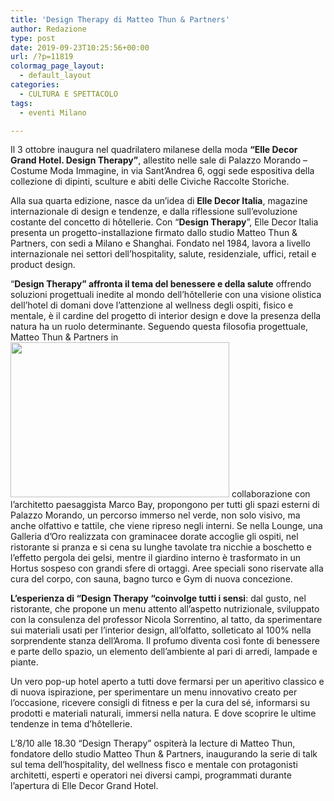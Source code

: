 ```yaml
---
title: 'Design Therapy di Matteo Thun & Partners'
author: Redazione
type: post
date: 2019-09-23T10:25:56+00:00
url: /?p=11819
colormag_page_layout:
  - default_layout
categories:
  - CULTURA E SPETTACOLO
tags:
  - eventi Milano

---
```

Il 3 ottobre inaugura nel quadrilatero milanese della moda **“Elle Decor Grand Hotel. Design Therapy”**, allestito nelle sale di Palazzo Morando &#8211; Costume Moda Immagine, in via Sant’Andrea 6, oggi sede espositiva della collezione di dipinti, sculture e abiti delle Civiche Raccolte Storiche.

Alla sua quarta edizione, nasce da un’idea di **Elle Decor Italia**, magazine internazionale di design e tendenze, e dalla riflessione sull’evoluzione costante del concetto di hôtellerie. Con “**Design Therapy**”, Elle Decor Italia presenta un progetto-installazione firmato dallo studio Matteo Thun & Partners, con sedi a Milano e Shanghai. Fondato nel 1984, lavora a livello internazionale nei settori dell’hospitality, salute, residenziale, uffici, retail e product design.

“**Design Therapy” affronta il tema del benessere e della salute** offrendo soluzioni progettuali inedite al mondo dell’hôtellerie con una visione olistica dell’hotel di domani dove l’attenzione al wellness degli ospiti, fisico e mentale, è il cardine del progetto di interior design e dove la presenza della natura ha un ruolo determinante. Seguendo questa filosofia progettuale, Matteo Thun & Partners in<img decoding="async" loading="lazy" class="alignleft wp-image-11821" src="https://progressonline.it/wp-content/uploads/2019/09/EDGH_01-Welcome_190916_10-300x213.jpg" alt="" width="350" height="248" /> collaborazione con l’architetto paesaggista Marco Bay, propongono per tutti gli spazi esterni di Palazzo Morando, un percorso immerso nel verde, non solo visivo, ma anche olfattivo e tattile, che viene ripreso negli interni. Se nella Lounge, una Galleria d’Oro realizzata con graminacee dorate accoglie gli ospiti, nel ristorante si pranza e si cena su lunghe tavolate tra nicchie a boschetto e l’effetto pergola dei gelsi, mentre il giardino interno è trasformato in un Hortus sospeso con grandi sfere di ortaggi. Aree speciali sono riservate alla cura del corpo, con sauna, bagno turco e Gym di nuova concezione.

**L’esperienza di “Design Therapy “coinvolge tutti i sensi**: dal gusto, nel ristorante, che propone un menu attento all’aspetto nutrizionale, sviluppato con la consulenza del professor Nicola Sorrentino, al tatto, da sperimentare sui materiali usati per l’interior design, all’olfatto, solleticato al 100% nella sorprendente stanza dell’Aroma. Il profumo diventa così fonte di benessere e parte dello spazio, un elemento dell’ambiente al pari di arredi, lampade e piante.

Un vero pop-up hotel aperto a tutti dove fermarsi per un aperitivo classico e di nuova ispirazione, per sperimentare un menu innovativo creato per l’occasione, ricevere consigli di fitness e per la cura del sé, informarsi su prodotti e materiali naturali, immersi nella natura. E dove scoprire le ultime tendenze in tema d’hôtellerie.

L’8/10 alle 18.30 “Design Therapy” ospiterà la lecture di Matteo Thun, fondatore dello studio Matteo Thun & Partners, inaugurando la serie di talk sul tema dell’hospitality, del wellness fisco e mentale con protagonisti architetti, esperti e operatori nei diversi campi, programmati durante l’apertura di Elle Decor Grand Hotel.